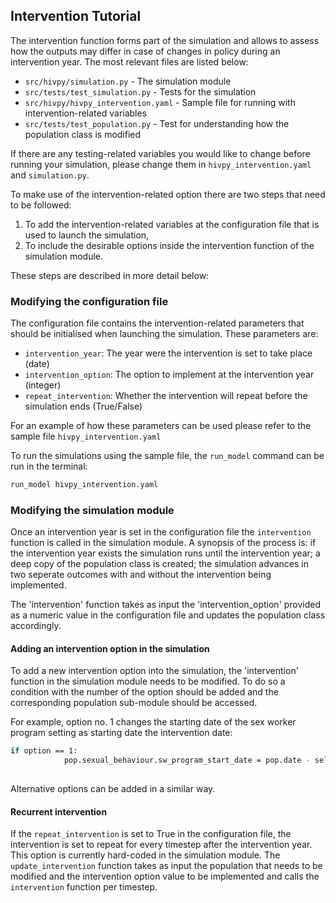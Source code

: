 ## Intervention Tutorial

The intervention function forms part of the simulation and allows to assess how the outputs may differ in case of changes in policy during an intervention year. The most relevant files are listed below:

- `src/hivpy/simulation.py` - The simulation module
- `src/tests/test_simulation.py` - Tests for the simulation
- `src/hivpy/hivpy_intervention.yaml` - Sample file for running with intervention-related variables
- `src/tests/test_population.py` - Test for understanding how the population class is modified

If there are any testing-related variables you would like to change before running your simulation, please change them in `hivpy_intervention.yaml` and `simulation.py`.

To make use of the intervention-related option there are two steps that need to be followed:

1) To add the intervention-related variables at the configuration file that is used to launch the simulation,
2) To include the desirable options inside the intervention function of the simulation module.

These steps are described in more detail below: 

### Modifying the configuration file

The configuration file contains the intervention-related parameters that should be initialised when launching the simulation. These parameters are:
- `intervention_year`: The year were the intervention is set to take place (date)
- `intervention_option`: The option to implement at the intervention year (integer)
- `repeat_intervention`: Whether the intervention will repeat before the simulation ends (True/False)

For an example of how these parameters can be used please refer to the sample file `hivpy_intervention.yaml`

To run the simulations using the sample file, the `run_model` command can be run in the terminal:
```bash
run_model hivpy_intervention.yaml
```

### Modifying the simulation module

Once an intervention year is set in the configuration file the `intervention` function is called in the simulation module. A synopsis of the process is: if the intervention year exists the simulation runs until the intervention year; a deep copy of the population class is created; the simulation advances in two seperate outcomes with and without the intervention being implemented. 

The 'intervention' function takes as input the 'intervention_option' provided as a numeric value in the configuration file and updates the population class accordingly. 

#### Adding an intervention option in the simulation
To add a new intervention option into the simulation, the 'intervention' function in the simulation module needs to be modified. To do so a condition with the number of the option should be added and the corresponding population sub-module should be accessed. 

For example, option no. 1 changes the starting date of the sex worker program setting as starting date the intervention date: 
```bash
if option == 1:
            pop.sexual_behaviour.sw_program_start_date = pop.date - self.simulation_config.time_step
    
```
Alternative options can be added in a similar way. 

#### Recurrent intervention 
If the `repeat_intervention` is set to True in the configuration file, the intervention is set to repeat for every timestep after the intervention year. This option is currently hard-coded in the simulation module. The `update_intervention` function takes as input the population that needs to be modified and the intervention option value to be implemented and calls the `intervention` function per timestep. 
